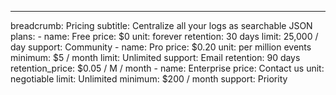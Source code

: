 ---
breadcrumb: Pricing
subtitle: Centralize all your logs as searchable JSON
plans:
    - name: Free
      price: $0
      unit: forever
      retention: 30 days
      limit: 25,000 / day
      support: Community
    - name: Pro
      price: $0.20
      unit: per million events
      minimum: $5 / month
      limit: Unlimited
      support: Email
      retention: 90 days
      retention_price: $0.05 / M / month
    - name: Enterprise
      price: Contact us
      unit: negotiable
      limit: Unlimited
      minimum: $200 / month
      support: Priority